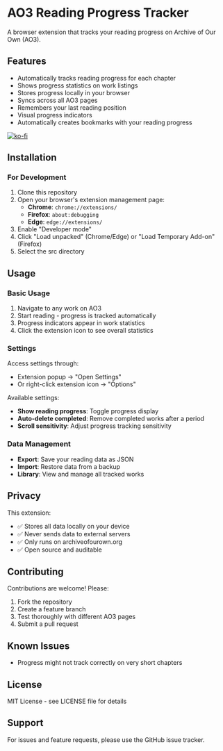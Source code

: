 # AO3 Reading Progress Tracker

A browser extension that tracks your reading progress on Archive of Our Own (AO3).

## Features

- Automatically tracks reading progress for each chapter
- Shows progress statistics on work listings
- Stores progress locally in your browser
- Syncs across all AO3 pages
- Remembers your last reading position
- Visual progress indicators
- Automatically creates bookmarks with your reading progress

[![ko-fi](https://ko-fi.com/img/githubbutton_sm.svg)](https://ko-fi.com/V7V61DJS2R)

## Installation

### For Development

1. Clone this repository
2. Open your browser's extension management page:
   - **Chrome**: `chrome://extensions/`
   - **Firefox**: `about:debugging`
   - **Edge**: `edge://extensions/`
3. Enable "Developer mode"
4. Click "Load unpacked" (Chrome/Edge) or "Load Temporary Add-on" (Firefox)
5. Select the src directory

## Usage

### Basic Usage

1. Navigate to any work on AO3
2. Start reading - progress is tracked automatically
3. Progress indicators appear in work statistics
4. Click the extension icon to see overall statistics

### Settings

Access settings through:
- Extension popup → "Open Settings"
- Or right-click extension icon → "Options"

Available settings:
- **Show reading progress**: Toggle progress display
- **Auto-delete completed**: Remove completed works after a period
- **Scroll sensitivity**: Adjust progress tracking sensitivity

### Data Management

- **Export**: Save your reading data as JSON
- **Import**: Restore data from a backup
- **Library**: View and manage all tracked works

## Privacy

This extension:
- ✅ Stores all data locally on your device
- ✅ Never sends data to external servers
- ✅ Only runs on archiveofourown.org
- ✅ Open source and auditable

## Contributing

Contributions are welcome! Please:
1. Fork the repository
2. Create a feature branch
3. Test thoroughly with different AO3 pages
4. Submit a pull request

## Known Issues

- Progress might not track correctly on very short chapters


## License

MIT License - see LICENSE file for details

## Support

For issues and feature requests, please use the GitHub issue tracker.

